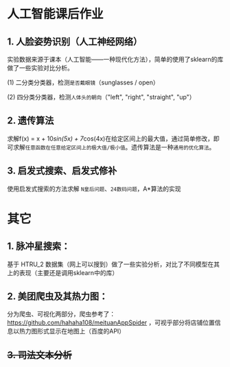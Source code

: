 # 人工智能课后作业
## 1. 人脸姿势识别（人工神经网络）
实验数据来源于课本（人工智能——一种现代化方法），简单的使用了sklearn的库做了一些实验对比分析。

(1) 二分类分类器，检测`是否戴眼镜`（sunglasses / open）

(2) 四分类分类器，检测`人体头的朝向`（"left", "right", "straight", "up"）

## 2. 遗传算法
求解f(x) = x + 10*sin(5x) + 7*cos(4x)在给定区间上的最大值，通过简单修改，即可求解`任意函数在任意给定区间上的极大值/极小值`。遗传算法是一种`通用的优化算法`。

## 3. 启发式搜索、启发式修补
使用启发式搜索的方法求解 `N皇后问题`、`24数码问题`，A*算法的实现

# 其它
## 1. 脉冲星搜索：
基于 HTRU_2 数据集（网上可以搜到）做了一些实验分析，对比了不同模型在其上的表现（主要还是调用sklearn中的库）

## 2. 美团爬虫及其热力图：
分为爬虫、可视化两部分，爬虫参考了：https://github.com/hahaha108/meituanAppSpider ，可视乎部分将店铺位置信息以热力图形式显示在地图上（百度的API）

## ~~3. 司法文本分析~~